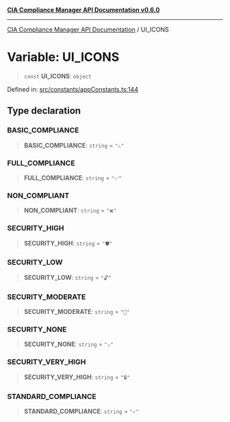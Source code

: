 [**CIA Compliance Manager API Documentation v0.6.0**](../README.md)

***

[CIA Compliance Manager API Documentation](../globals.md) / UI\_ICONS

# Variable: UI\_ICONS

> `const` **UI\_ICONS**: `object`

Defined in: [src/constants/appConstants.ts:144](https://github.com/Hack23/cia-compliance-manager/blob/main/src/constants/appConstants.ts#L144)

## Type declaration

### BASIC\_COMPLIANCE

> **BASIC\_COMPLIANCE**: `string` = `"⚠️"`

### FULL\_COMPLIANCE

> **FULL\_COMPLIANCE**: `string` = `"✅"`

### NON\_COMPLIANT

> **NON\_COMPLIANT**: `string` = `"❌"`

### SECURITY\_HIGH

> **SECURITY\_HIGH**: `string` = `"🛡️"`

### SECURITY\_LOW

> **SECURITY\_LOW**: `string` = `"🔓"`

### SECURITY\_MODERATE

> **SECURITY\_MODERATE**: `string` = `"🔐"`

### SECURITY\_NONE

> **SECURITY\_NONE**: `string` = `"⚠️"`

### SECURITY\_VERY\_HIGH

> **SECURITY\_VERY\_HIGH**: `string` = `"🔒"`

### STANDARD\_COMPLIANCE

> **STANDARD\_COMPLIANCE**: `string` = `"✓"`
